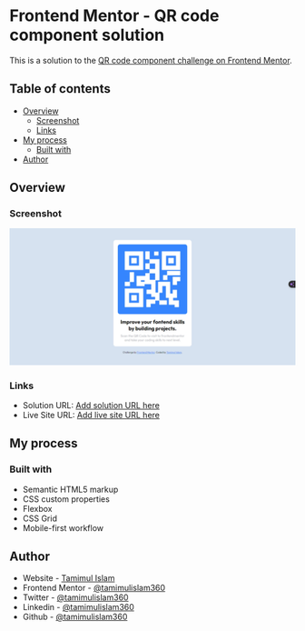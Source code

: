 # Frontend Mentor - QR code component solution

This is a solution to the [QR code component challenge on Frontend Mentor](https://www.frontendmentor.io/challenges/qr-code-component-iux_sIO_H).

## Table of contents

- [Overview](#overview)
  - [Screenshot](#screenshot)
  - [Links](#links)
- [My process](#my-process)
  - [Built with](#built-with)
- [Author](#author)

## Overview

### Screenshot

![screenshot](./images/screenshot.png)


### Links

- Solution URL: [Add solution URL here](https://your-solution-url.com)
- Live Site URL: [Add live site URL here](https://your-live-site-url.com)

## My process

### Built with

- Semantic HTML5 markup
- CSS custom properties
- Flexbox
- CSS Grid
- Mobile-first workflow


## Author

- Website - [Tamimul Islam](https://www.tamimul-islam.vercel.app)
- Frontend Mentor - [@tamimulislam360](https://www.frontendmentor.io/profile/tamimulislam360)
- Twitter - [@tamimulislam360](https://www.twitter.com/tamimulislam360)
- Linkedin - [@tamimulislam360](https://www.linkedin.com/in/tamimulislam360)
- Github - [@tamimulislam360](https://www.github.com/tamimulislam360)

